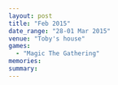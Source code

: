 ```yaml
---
layout: post
title: "Feb 2015"
date_range: "28-01 Mar 2015"
venue: "Toby's house"
games:
  - "Magic The Gathering"
memories:
summary:
---
```

